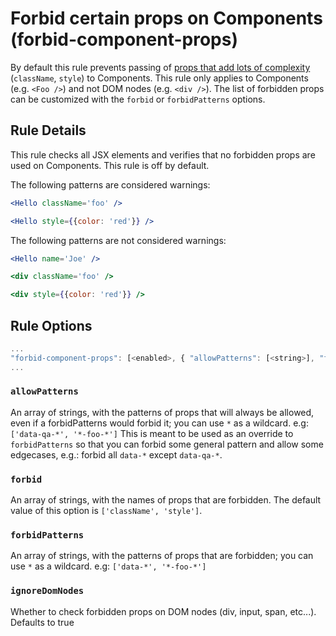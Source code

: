 # Forbid certain props on Components (forbid-component-props)

By default this rule prevents passing of [props that add lots of complexity](https://medium.com/brigade-engineering/don-t-pass-css-classes-between-components-e9f7ab192785) (`className`, `style`) to Components. This rule only applies to Components (e.g. `<Foo />`) and not DOM nodes (e.g. `<div />`). The list of forbidden props can be customized with the `forbid` or `forbidPatterns` options.

## Rule Details

This rule checks all JSX elements and verifies that no forbidden props are used
on Components. This rule is off by default.

The following patterns are considered warnings:

```jsx
<Hello className='foo' />
```

```jsx
<Hello style={{color: 'red'}} />
```

The following patterns are not considered warnings:

```jsx
<Hello name='Joe' />
```

```jsx
<div className='foo' />
```

```jsx
<div style={{color: 'red'}} />
```

## Rule Options

```js
...
"forbid-component-props": [<enabled>, { "allowPatterns": [<string>], "forbid": [<string>], "forbidPatterns": [<string>], ignoreDomNodes: <boolean> }]
...
```
### `allowPatterns`

An array of strings, with the patterns of props that will always be allowed, even if a forbidPatterns would forbid it; you can use `*` as a wildcard. e.g: `['data-qa-*', '*-foo-*']`
This is meant to be used as an override to `forbidPatterns` so that you can forbid some general pattern and allow some edgecases, e.g.: forbid all `data-*` except `data-qa-*`.

### `forbid`

An array of strings, with the names of props that are forbidden. The default value of this option is `['className', 'style']`.

### `forbidPatterns`

An array of strings, with the patterns of props that are forbidden; you can use `*` as a wildcard. e.g: `['data-*', '*-foo-*']`

### `ignoreDomNodes`

Whether to check forbidden props on DOM nodes (div, input, span, etc...). Defaults to true
